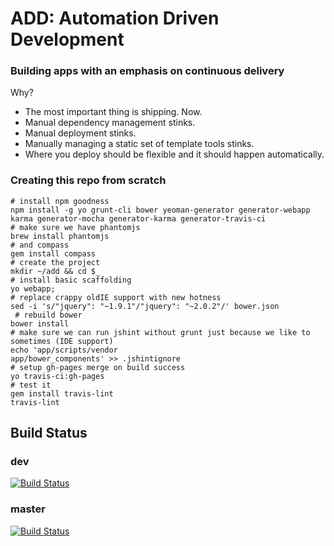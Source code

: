 # ADD: Automation Driven Development
### Building apps with an emphasis on continuous delivery

Why?

* The most important thing is shipping. Now.
* Manual dependency management stinks.
* Manual deployment stinks.
* Manually managing a static set of template tools stinks.
* Where you deploy should be flexible and it should happen automatically.

### Creating this repo from scratch
    # install npm goodness
    npm install -g yo grunt-cli bower yeoman-generator generator-webapp karma generator-mocha generator-karma generator-travis-ci
    # make sure we have phantomjs
    brew install phantomjs
    # and compass
    gem install compass
    # create the project
    mkdir ~/add && cd $_
    # install basic scaffolding
    yo webapp;
    # replace crappy oldIE support with new hotness
    sed -i 's/"jquery": "~1.9.1"/"jquery": "~2.0.2"/' bower.json
     # rebuild bower
    bower install
    # make sure we can run jshint without grunt just because we like to sometimes (IDE support)
    echo 'app/scripts/vendor
    app/bower_components' >> .jshintignore
    # setup gh-pages merge on build success
    yo travis-ci:gh-pages
    # test it
    gem install travis-lint
    travis-lint

## Build Status

### dev 
[![Build Status](https://travis-ci.org/atomantic/add.png?branch=dev)](https://travis-ci.org/atomantic/add)

### master 
[![Build Status](https://travis-ci.org/atomantic/add.png?branch=master)](https://travis-ci.org/atomantic/add)
